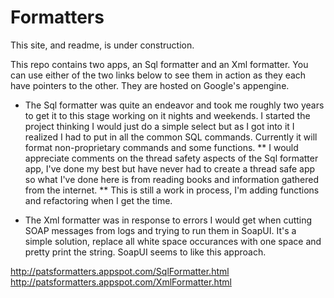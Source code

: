 Formatters
==========

This site, and readme, is under construction.


This repo contains two apps, an Sql formatter and an Xml formatter.  You can use either of the two links below to see them
in action as they each have pointers to the other.  They are hosted on Google's appengine.


* The Sql formatter was quite an endeavor and took me roughly two years to get it to this stage working on it nights and 
weekends.  I started the project thinking I would just do a simple select but as I got into it I realized I had to put in
all the common SQL commands.  Currently it will format non-proprietary commands and some functions.
** I would appreciate comments on the thread safety aspects of the Sql formatter app, I've done my best but have never had to create
a thread safe app so what I've done here is from reading books and information gathered from the internet.
** This is still a work in process, I'm adding functions and refactoring when I get the time.


* The Xml formatter was in response to errors I would get when cutting SOAP messages from logs and trying to run them in SoapUI.
It's a simple solution, replace all white space occurances with one space and pretty print the string.  SoapUI seems to like this
approach.


http://patsformatters.appspot.com/SqlFormatter.html
http://patsformatters.appspot.com/XmlFormatter.html
